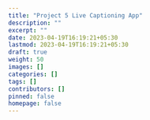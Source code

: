 ```yaml
---
title: "Project 5 Live Captioning App"
description: ""
excerpt: ""
date: 2023-04-19T16:19:21+05:30
lastmod: 2023-04-19T16:19:21+05:30
draft: true
weight: 50
images: []
categories: []
tags: []
contributors: []
pinned: false
homepage: false
---
```


